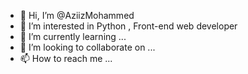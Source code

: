 - 👋 Hi, I’m @AziizMohammed
- 👀 I’m interested in Python , Front-end web developer
- 🌱 I’m currently learning ...
- 💞️ I’m looking to collaborate on ...
- 📫 How to reach me ...

<!---
AziizMohammed/AziizMohammed is a ✨ special ✨ repository because its `README.md` (this file) appears on your GitHub profile.
You can click the Preview link to take a look at your changes.
--->

